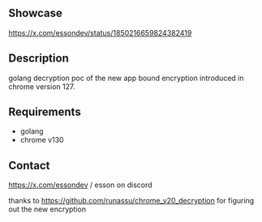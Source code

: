 ## Showcase
https://x.com/essondev/status/1850216659824382419

## Description

golang decryption poc of the new app bound encryption introduced in chrome version 127.

## Requirements

- golang
- chrome v130
## Contact

https://x.com/essondev / esson on discord

thanks to https://github.com/runassu/chrome_v20_decryption for figuring out the new encryption
